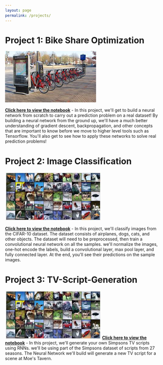 ```yaml
---
layout: page
permalink: /projects/
---
```


Project 1: Bike Share Optimization
====================
![](/assets/bike-share.png) 

<a href="https://github.com/khalidbouziane/Bake-share-optimization-using-neural-network/blob/master/dlnd-your-first-neural-network.ipynb" target="_blank">**Click here to view the notebook**</a> - In this project, we'll get to build a neural network from scratch to carry out a prediction problem on a real dataset! By building a neural network from the ground up, we'll have a much better understanding of gradient descent, backpropagation, and other concepts that are important to know before we move to higher level tools such as Tensorflow. You'll also get to see how to apply these networks to solve real prediction problems!

Project 2: Image Classification
====================
![](/assets/image-classification.png)

<a href="https://github.com/khalidbouziane/Image_classification-using-CNN/blob/master/dlnd_image_classification.ipynb" target="_blank">**Click here to view the notebook**</a> - In this project, we'll classify images from the CIFAR-10 dataset. The dataset consists of airplanes, dogs, cats, and other objects. The dataset will need to be preprocessed, then train a convolutional neural network on all the samples. we'll normalize the images, one-hot encode the labels, build a convolutional layer, max pool layer, and fully connected layer. At the end, you'll see their predictions on the sample images.

Project 3: TV-Script-Generation
====================
![](/assets/image-classification.png)
<a href="https://github.com/khalidbouziane/tv-script-generation-using-RNN/blob/master/dlnd_tv_script_generation.ipynb" target="_blank">**Click here to view the notebook**</a> - In this project, we'll generate your own Simpsons TV scripts using RNNs. we'll be using part of the Simpsons dataset of scripts from 27 seasons. The Neural Network we'll build will generate a new TV script for a scene at Moe's Tavern.
